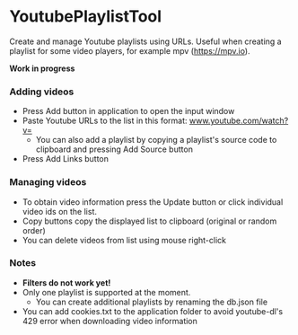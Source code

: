 # YoutubePlaylistTool
Create and manage Youtube playlists using URLs. Useful when creating a playlist for some video players, for example mpv (https://mpv.io).

<b>Work in progress</b>

<h3>Adding videos</h3>

- Press Add button in application to open the input window </br>
- Paste Youtube URLs to the list in this format: www.youtube.com/watch?v= </br>
  - You can also add a playlist by copying a playlist's source code to clipboard and pressing Add Source button </br>
- Press Add Links button

<h3>Managing videos</h3>

- To obtain video information press the Update button or click individual video ids on the list. </br>
- Copy buttons copy the displayed list to clipboard (original or random order)
- You can delete videos from list using mouse right-click

<h3>Notes</h3>

- <b>Filters do not work yet!</b> </br>
- Only one playlist is supported at the moment. </br>
  - You can create additional playlists by renaming the db.json file </br>
- You can add cookies.txt to the application folder to avoid youtube-dl's 429 error when downloading video information
